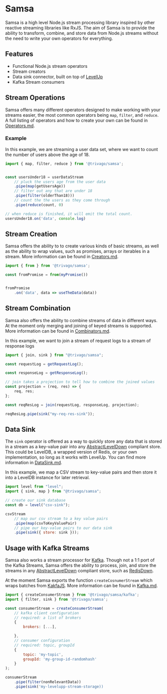 # Samsa

Samsa is a high level Node.js stream processing library inspired by other reactive streaming libraries like RxJS. The aim of Samsa is to provide the ability to transform, combine, and store data from Node.js streams without the need to write your own operators for everything.

## Features

-   Functional Node.js stream operators
-   Stream creators
-   Data sink connector, built on top of [LevelUp](https://github.com/level/levelup)
-   Kafka Stream consumers

## Stream Operations

Samsa offers many different operators designed to make working with your streams easier, the most common operators being `map`, `filter`, and `reduce`. A full listing of operators and how to create your own can be found in [Operators.md](./docs/Operators.md).

### Example

In this example, we are streaming a user data set, where we want to count the number of users above the age of 18.

```javascript
import { map, filter, reduce } from '@trivago/samsa';


const usersUnder18 = userDataStream
    // pluck the users age from the user data
    .pipe(map(getUsersAge))
    // filter out any that are under 18
    .pipe(filter(olderThan18)))
    // count the the users as they come through
    .pipe(reduce(count, 0)

// when reduce is finished, it will emit the total count.
usersUnder18.on('data', console.log)

```

## Stream Creation

Samsa offers the ability to to create various kinds of basic streams, as well as the ability to wrap values, such as promises, arrays or iterables in a stream. More information can be found in [Creators.md](./docs/Creators.md).

```javascript
import { from } from '@trivago/samsa';

const fromPromise = from(myPromise())


fromPromise
    .on('data', data => useTheData(data))

```

## Stream Combination

Samsa also offers the ability to combine streams of data in different ways. At the moment only merging and joining of keyed streams is supported. More information can be found in [Combinators.md](./docs/Combinators.md).

In this example, we want to join a stream of request logs to a stream of response logs

```javascript
import { join, sink } from "@trivago/samsa";

const requestLog = getRequestLog();

const responseLog = getResponseLog();

// join takes a projection to tell how to combine the joined values
const projection = (req, res) => {
    req, res;
};

const reqResLog = join(requestLog, responseLog, projection);

reqResLog.pipe(sink("my-req-res-sink"));
```

## Data Sink

The `sink` operator is offered as a way to quickly store any data that is stored in a stream as a key-value pair into any [AbstractLevelDown](https://github.com/Level/abstract-leveldown) compliant store. This could be LevelDB, a wrapped version of Redis, or your own implementation, so long as it works with LevelUp. You can find more information in [DataSink.md](./docs/DataSink.md).

In this example, we map a CSV stream to key-value pairs and then store it into a LevelDB instance for later retrieval.

```javascript
import level from "level";
import { sink, map } from "@trivago/samsa";

// create our sink database
const db = level("csv-sink");

csvStream
    // map our csv stream to a key value pairs
    .pipe(map(csvToKeyValuePair)
    // pipe our key-value pairs to our data sink
    .pipe(sink({ store: sink }));
```

## Usage with Kafka Streams

Samsa also works a stream processor for [Kafka](https://kafka.apache.org/). Though not a 1:1 port of the Kafka Streams, Samsa offers the ability to process, join, and store the streams in any [AbstractLevelDown](https://github.com/Level/abstract-leveldown) compliant store, such as [RedisDown](https://github.com/hmalphettes/redisdown).

At the moment Samsa exports the function `createCosnumerStream` which wraps batches from [KakfaJS](https://github.com/tulios/kafkajs). More information can be found in [Kafka.md](./docs/Kafka.md).

```javascript
import { createConsumerStream } from '@trivago/samsa/kafka';
import { filter, sink } from '@trivago/samsa';

const consumerStream = createConsumerStream(
    // kafka client configuration
    // required: a list of brokers
    {
        brokers: [...],

    },
    // consumer configuration
    // required: topic, groupId
    {
        topic: 'my-topic',
        groupId: 'my-group-id-randomhash'
    }
);

consumerStream
    .pipe(filter(nonRelevantData))
    .pipe(sink('my-levelupp-stream-storage))

```
